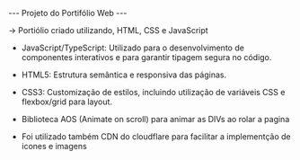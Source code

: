 --- Projeto do Portifólio Web ---

-> Portiólio criado utilizando, HTML, CSS e JavaScript
  - JavaScript/TypeScript: Utilizado para o desenvolvimento de componentes interativos e para garantir tipagem segura no código.

  - HTML5: Estrutura semântica e responsiva das páginas.

  - CSS3: Customização de estilos, incluindo utilização de variáveis CSS e flexbox/grid para layout.

  - Biblioteca AOS (Animate on scroll) para animar as DIVs ao rolar a pagina

  - Foi utilizado também CDN do cloudflare para facilitar a implementção de icones e imagens
